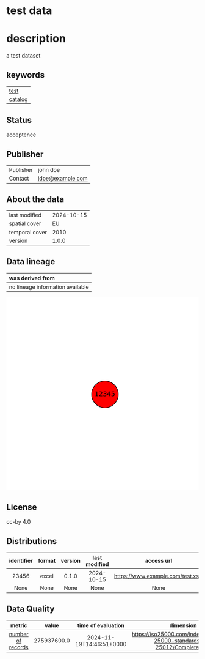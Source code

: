 
test data
=========

# description
  
a test dataset
## keywords

||
| :--- |
|[test](iu34jkAWD.md)|
|[catalog](sdfjlhgfvrkhlsfd.md)|

## Status


acceptence
## Publisher

|||
| :--- | :--- |
|Publisher|john doe|
|Contact|jdoe@example.com|

## About the data

|||
| :--- | :--- |
|last modified|2024-10-15|
|spatial cover|EU|
|temporal cover|2010|
|version|1.0.0|

## Data lineage

|was derived from|
| :--- |
|no lineage information available|
  
![Lineage overview](/docs/figures/12345_lineage.svg)
## License


cc-by 4.0
## Distributions

|identifier|format|version|last modified|access url|
| :---: | :---: | :---: | :---: | :---: |
|23456|excel|0.1.0|2024-10-15|https://www.example.com/test.xslx|
|None|None|None|None|None|

## Data Quality

|metric|value|time of evaluation|dimension|
| :---: | :---: | :---: | :---: |
|[number of records](mwqd83k93k.md)|275937600.0|2024-11-19T14:46:51+0000|https://iso25000.com/index.php/en/iso-25000-standards/iso-25012/Completeness|
